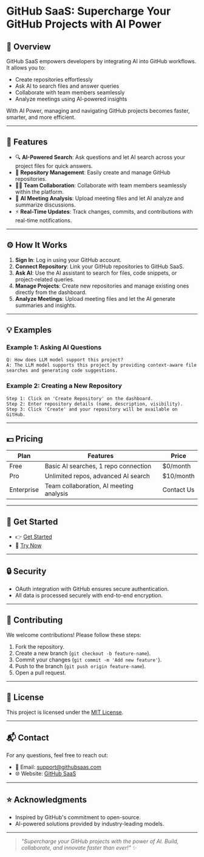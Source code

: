 # GitHub SaaS: Supercharge Your GitHub Projects with AI Power

## 🚀 Overview

GitHub SaaS empowers developers by integrating AI into GitHub workflows. It allows you to:

- Create repositories effortlessly
- Ask AI to search files and answer queries
- Collaborate with team members seamlessly
- Analyze meetings using AI-powered insights

With AI Power, managing and navigating GitHub projects becomes faster, smarter, and more efficient.

---

## 🌟 Features

- 🔍 **AI-Powered Search**: Ask questions and let AI search across your project files for quick answers.
- 📂 **Repository Management**: Easily create and manage GitHub repositories.
- 🧑‍💻 **Team Collaboration**: Collaborate with team members seamlessly within the platform.
- 🤖 **AI Meeting Analysis**: Upload meeting files and let AI analyze and summarize discussions.
- ⚡ **Real-Time Updates**: Track changes, commits, and contributions with real-time notifications.

---

## ⚙️ How It Works

1. **Sign In**: Log in using your GitHub account.
2. **Connect Repository**: Link your GitHub repositories to GitHub SaaS.
3. **Ask AI**: Use the AI assistant to search for files, code snippets, or project-related queries.
4. **Manage Projects**: Create new repositories and manage existing ones directly from the dashboard.
5. **Analyze Meetings**: Upload meeting files and let the AI generate summaries and insights.

---

## 💡 Examples

### Example 1: Asking AI Questions

```
Q: How does LLM model support this project?
A: The LLM model supports this project by providing context-aware file searches and generating code suggestions.
```

### Example 2: Creating a New Repository

```
Step 1: Click on 'Create Repository' on the dashboard.
Step 2: Enter repository details (name, description, visibility).
Step 3: Click 'Create' and your repository will be available on GitHub.
```

---

## 💵 Pricing

| Plan       | Features                                | Price      |
| ---------- | --------------------------------------- | ---------- |
| Free       | Basic AI searches, 1 repo connection    | $0/month   |
| Pro        | Unlimited repos, advanced AI search     | $10/month  |
| Enterprise | Team collaboration, AI meeting analysis | Contact Us |

---

## 🚀 Get Started

- 👉 [Get Started](#)
- 🚀 [Try Now](#)

---

## 🔒 Security

- OAuth integration with GitHub ensures secure authentication.
- All data is processed securely with end-to-end encryption.

---

## 🤝 Contributing

We welcome contributions! Please follow these steps:

1. Fork the repository.
2. Create a new branch (`git checkout -b feature-name`).
3. Commit your changes (`git commit -m 'Add new feature'`).
4. Push to the branch (`git push origin feature-name`).
5. Open a pull request.

---

## 📄 License

This project is licensed under the [MIT License](LICENSE).

---

## 📬 Contact

For any questions, feel free to reach out:

- 📧 Email: support@githubsaas.com
- 🌐 Website: [GitHub SaaS](#)

---

## ⭐ Acknowledgments

- Inspired by GitHub's commitment to open-source.
- AI-powered solutions provided by industry-leading models.

---

> _"Supercharge your GitHub projects with the power of AI. Build, collaborate, and innovate faster than ever!"_ ✨
